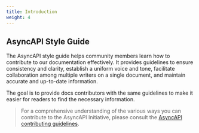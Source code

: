 ```yaml
---
title: Introduction
weight: 4
---
```

## AsyncAPI Style Guide
The AsyncAPI style guide helps community members learn how to contribute to our documentation effectively. It provides guidelines to ensure consistency and clarity, establish a uniform voice and tone, facilitate collaboration among multiple writers on a single document, and maintain accurate and up-to-date information.

The goal is to provide docs contributors with the same guidelines to make it easier for readers to find the necessary information.

> For a comprehensive understanding of the various ways you can contribute to the AsyncAPI Initiative, please consult the [AsyncAPI contributing guidelines](https://github.com/asyncapi/community/blob/master/CONTRIBUTING.md).